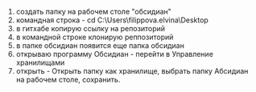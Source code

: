 1. создать папку на рабочем столе "обсидиан"
2. командная строка - cd C:\Users\filippova.elvina\Desktop
3. в гитхабе копирую ссылку на репозиторий
4. в командной строке клонирую реппозиторий
5. в папке обсидиан появится еще папка обсидиан
6. открываю программу Обсидиан - перейти в Управление хранилищами
7. открыть - Открыть папку как хранилище, выбрать папку Абсидиан на рабочем столе, сохранить.
